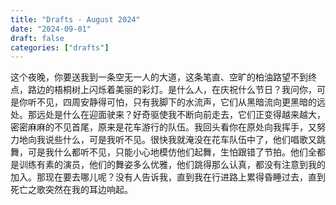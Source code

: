 ```yaml
---
title: "Drafts - August 2024"
date: "2024-09-01"
draft: false
categories: ["drafts"]
---
```


这个夜晚，你要送我到一条空无一人的大道，这条笔直、空旷的柏油路望不到终点，路边的梧桐树上闪烁着美丽的彩灯。是什么人，在庆祝什么节日？我问你，可是你听不见，四周安静得可怕，只有我脚下的水流声，它们从黑暗流向更黑暗的远处。那远处是什么在迎面驶来？好奇驱使我不断向前走去，它们正变得越来越大，密密麻麻的不见首尾，原来是花车游行的队伍。我回头看你在原处向我挥手，又努力地向我说些什么，可是我听不见。很快我就淹没在花车队伍中了，他们唱歌又跳舞，可是我什么都听不见，只能小心地模仿他们起舞，生怕跟错了节拍。他们全都是训练有素的演员，他们的舞姿多么优雅，他们跳得那么认真，都没有注意到我的加入。那现在要去哪儿呢？没有人告诉我，直到我在行进路上累得昏睡过去，直到死亡之歌突然在我的耳边响起。
